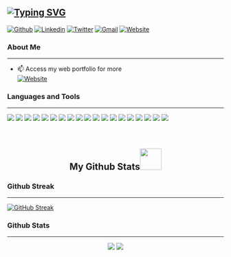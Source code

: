 [![Typing SVG](https://readme-typing-svg.demolab.com?font=Dancing+Script&weight=900&size=24&duration=3000&pause=840&color=F7C804FF&background=353E335D&vCenter=true&width=1000&height=83&lines=Hello%2C+This+is+Dedan+Okware;I+am+a+passionate+Software+%26+Machine+Learning+Developer;Interested+in+learning+new+technologies+in+tech)](https://git.io/typing-svg)
----------------------------------------------------------------------------------------------------------------------------
[![Github](https://img.shields.io/badge/-Github-000?style=flat&logo=Github&logoColor=white)](https://github.com/SoftCysec)
[![Linkedin](https://img.shields.io/badge/-LinkedIn-blue?style=flat&logo=Linkedin&logoColor=white)](https://www.linkedin.com/in/softcysec-dedan-okware/)
[![Twitter](https://img.shields.io/badge/-Twitter-1ca0f1?style=flat-square&labelColor=1ca0f1&logo=twitter&logoColor=white&link=https://twitter.com/Dedan_O_Okware)](https://twitter.com/Dedan_O_Okware)
[![Gmail](https://img.shields.io/badge/-Gmail-c14438?style=flat&logo=Gmail&logoColor=white)](mailto:softengdedan@gmail.com)
[![Website](https://img.shields.io/website?down_color=blue&down_message=offline&style=plastic&up_color=lightgreen&up_message=portfolio&url=https%3A%2F%2Fdedan-okware.netlify.app%2F)](https://dedan-okware.netlify.app/)
### About Me
----------------------------------------------------------------------------------------------------------------------------
- 📫 Access my web portfolio for more <br />
[![Website](https://img.shields.io/website?down_color=blue&down_message=offline&style=for-the-badge&up_color=lightgreen&up_message=portfolio&url=https%3A%2F%2Fdedan-okware.netlify.app%2F)](https://dedan-okware.netlify.app/)

### Languages and Tools
----------------------------------------------------------------------------------------------------------------------------
<p align="left">
<img src="https://img.shields.io/badge/-HTML5-black?style=flat-square&logo=html5&logoColor=white"/>
<img src="https://img.shields.io/badge/-CSS-black?style=flat-square&logo=CSS&logoColor=white"/>
<img src="https://img.shields.io/badge/-Python-black?style=flat-square&logo=Python"/>
<img src="https://img.shields.io/badge/-Django-black?style=flat-square&logo=Django"/>
<img src="https://img.shields.io/badge/-Dart-black?style=flat-square&logo=Dart" />
<img src="https://img.shields.io/badge/-PHP-black?style=flat-square&logo=PHP" />
<img src="https://img.shields.io/badge/-Flutter-black?style=flat-square&logo=Flutter" />
<img src="https://img.shields.io/badge/-MySQL-black?style=flat-square&logo=mysql"/>
<img src="https://img.shields.io/badge/-Dialogflow-black?style=flat-square&logo=Dialogflow"/>
<img src="https://img.shields.io/badge/-Tensorflow-black?style=flat-square&logo=Tensorflow"/>
<img src="https://img.shields.io/badge/-Linux-black?style=flat-square&logo=Linux"/>
<img src="https://img.shields.io/badge/-GitHub-black?style=flat-square&logo=GitHub"/>
<img src="https://img.shields.io/badge/-Visual Studio Code-black?style=flat-square&logo=Visual Studio Code"/>
<img src="https://img.shields.io/badge/-Microsoft Azure-black?style=flat-square&logo=Microsoft Azure"/>
<img src="https://img.shields.io/badge/-Docker-black?style=flat-square&logo=Docker"/>
<img src="https://img.shields.io/badge/-QGIS-black?style=flat-square&logo=QGIS"/>
<img src="https://img.shields.io/badge/-GeoDjango-black?style=flat-square&logo=Django"/>
<img src="https://img.shields.io/badge/-Figma-black?style=flat-square&logo=Figma"/>
<img src="https://img.shields.io/badge/-IBM-black?style=flat-square&logo=IBM Cloud"/>
</p><br />

<h2 align="center">
  My Github Stats<img src="https://media.giphy.com/media/VgCDAzcKvsR6OM0uWg/giphy.gif" width="50">
</h2>

### Github Streak
----------------------------------------------------------------------------------------------------------------------------
[![GitHub Streak](https://github-readme-streak-stats.herokuapp.com?user=SoftCysec&theme=radical&hide_border=true)](https://git.io/streak-stats)

### Github Stats
----------------------------------------------------------------------------------------------------------------------------
<p align = "center">
  <img  src = "https://github-readme-stats.vercel.app/api?username=SoftCysec&show_icons=true&theme=radical&line_height=27">
  <img src = "https://github-readme-stats.vercel.app/api/top-langs/?username=SoftCysec&hide=dart,django,javascript,html,css,scss,pythonless&theme=radical">
</p>
